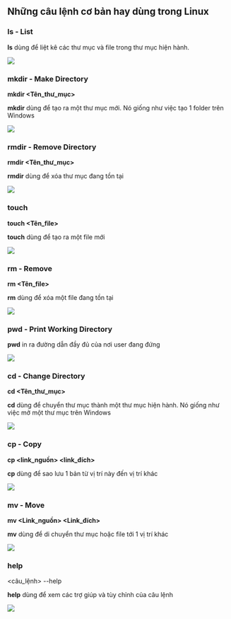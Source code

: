 ## Những câu lệnh cơ bản hay dùng trong Linux
### ls - List
**ls** dùng để liệt kê các thư mục và file trong thư mục hiện hành.

<img src="https://github.com/vinhvt2704/Images/blob/master/ls.PNG">

### mkdir - Make Directory
**mkdir <Tên_thư_mục>**

**mkdir** dùng để tạo ra một thư mục mới. Nó giống như việc tạo 1 folder trên Windows

<img src="https://github.com/vinhvt2704/Images/blob/master/mkdir.PNG">

### rmdir - Remove Directory
**rmdir <Tên_thư_mục>**

**rmdir** dùng để xóa thư mục đang tồn tại

<img src="https://github.com/vinhvt2704/Images/blob/master/rmdir.PNG">

### touch
**touch <Tên_file>**

**touch** dùng để tạo ra một file mới

<img src="https://github.com/vinhvt2704/Images/blob/master/touch.PNG">

### rm - Remove
**rm <Tên_file>**

**rm** dùng để xóa một file đang tồn tại

<img src="https://github.com/vinhvt2704/Images/blob/master/rm.PNG">

### pwd - Print Working Directory
**pwd** in ra đường dẫn đầy đủ của nơi user đang đứng

<img src="https://github.com/vinhvt2704/Images/blob/master/pwd.PNG">

### cd - Change Directory
**cd <Tên_thư_mục>**

**cd** dùng để chuyển thư mục thành một thư mục hiện hành. Nó giống như việc mở một thư mục trên Windows

<img src="https://github.com/vinhvt2704/Images/blob/master/cd.PNG">

### cp - Copy
**cp <link_nguồn> <link_đích>**

**cp** dùng để sao lưu 1 bản từ vị trí này đến vị trí khác

<img src="https://github.com/vinhvt2704/Images/blob/master/cp.PNG">

### mv - Move
**mv <Link_nguồn> <Link_đích>**

**mv** dùng để di chuyển thư mục hoặc file tới 1 vị trí khác

<img src="https://github.com/vinhvt2704/Images/blob/master/mv.PNG">

### help
<câu_lệnh> --help

**help** dùng để xem các trợ giúp và tùy chỉnh của câu lệnh

<img src="https://github.com/vinhvt2704/Images/blob/master/help.PNG">

